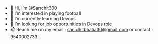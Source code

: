 - 👋 Hi, I’m @Sanchit300
- 👀 I’m interested in playing football
- 🌱 I’m currently learning Devops
- 💞️ I’m looking for job opportunities in Devops role
- 📫 Reach me on my email : san.chitbhatia30@gmail.com or contact : 9540002733

<!---
Sanchit300/Sanchit300 is a ✨ special ✨ repository because its `README.md` (this file) appears on your GitHub profile.
You can click the Preview link to take a look at your changes.
--->
